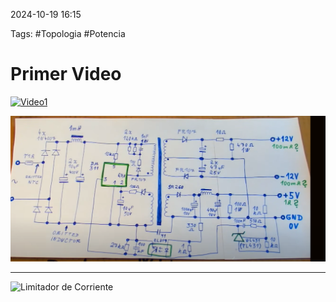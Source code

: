 2024-10-19 16:15

Tags: #Topologia #Potencia 

# Primer Video

[![Video1](https://img.youtube.com/vi/cX4q0e124C4/0.jpg)](https://youtu.be/cX4q0e124C4?si=j6k2GIxVV4WIN-XA)


![](Imagenes/Diagrama1.PNG)

---

![Limitador de Corriente](https://youtu.be/8uoo5pAeWZI?si=Sz2Bsc3s1KFEHKS4)

